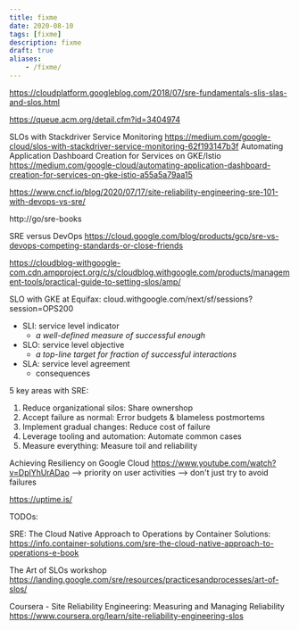 ```yaml
---
title: fixme
date: 2020-08-10
tags: [fixme]
description: fixme
draft: true
aliases:
    - /fixme/
---
```

https://cloudplatform.googleblog.com/2018/07/sre-fundamentals-slis-slas-and-slos.html

https://queue.acm.org/detail.cfm?id=3404974

SLOs with Stackdriver Service Monitoring
https://medium.com/google-cloud/slos-with-stackdriver-service-monitoring-62f193147b3f
Automating Application Dashboard Creation for Services on GKE/Istio
https://medium.com/google-cloud/automating-application-dashboard-creation-for-services-on-gke-istio-a55a5a79aa15

https://www.cncf.io/blog/2020/07/17/site-reliability-engineering-sre-101-with-devops-vs-sre/

http://go/sre-books

SRE versus DevOps
https://cloud.google.com/blog/products/gcp/sre-vs-devops-competing-standards-or-close-friends

https://cloudblog-withgoogle-com.cdn.ampproject.org/c/s/cloudblog.withgoogle.com/products/management-tools/practical-guide-to-setting-slos/amp/

SLO with GKE at Equifax: cloud.withgoogle.com/next/sf/sessions?session=OPS200

- SLI: service level indicator
    - _a well-defined measure of successful enough_
- SLO: service level objective
    - _a top-line target for fraction of successful interactions_
- SLA: service level agreement
    - consequences


5 key areas with SRE:
1. Reduce organizational silos: Share ownershop
2. Accept failure as normal: Error budgets & blameless postmortems
3. Implement gradual changes: Reduce cost of failure
4. Leverage tooling and automation: Automate common cases
5. Measure everything: Measure toil and reliability

Achieving Resiliency on Google Cloud
https://www.youtube.com/watch?v=DplYhUrADao
--> priority on user activities
--> don't just try to avoid failures

https://uptime.is/

TODOs:

SRE: The Cloud Native Approach to Operations by Container Solutions:
https://info.container-solutions.com/sre-the-cloud-native-approach-to-operations-e-book

The Art of SLOs workshop
https://landing.google.com/sre/resources/practicesandprocesses/art-of-slos/

Coursera - Site Reliability Engineering: Measuring and Managing Reliability
https://www.coursera.org/learn/site-reliability-engineering-slos